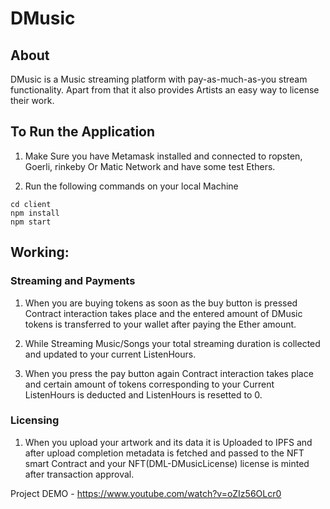 # DMusic
## About
DMusic is a Music streaming platform with pay-as-much-as-you stream functionality. Apart from that it also provides Artists an easy way to license their work.
## To Run the Application


1. Make Sure you have Metamask installed and connected to ropsten, Goerli, rinkeby Or Matic Network and have some test Ethers.

2. Run the following commands on your local Machine
```
cd client
npm install
npm start
```

## Working:

### Streaming and Payments

1. When you are buying tokens as soon as the buy button is pressed Contract interaction takes place and the entered amount of DMusic tokens is transferred to your wallet after paying the Ether amount.

2. While Streaming Music/Songs your total streaming duration is collected and updated to your current ListenHours.

3. When you press the pay button again Contract interaction takes place and certain amount of tokens corresponding to your Current ListenHours is deducted and ListenHours is resetted to 0.

### Licensing

1. When you upload your artwork and its data it is Uploaded to IPFS and after upload completion metadata is fetched and passed to the NFT smart Contract and your NFT(DML-DMusicLicense) license is minted after transaction approval.


Project DEMO - https://www.youtube.com/watch?v=oZIz56OLcr0
